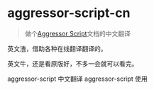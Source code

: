 # aggressor-script-cn
> 做个[Aggressor Script](https://www.cobaltstrike.com/aggressor-script/index.html)文档的中文翻译

英文渣，借助各种在线翻译翻译的。

英文牛，还是看原版好，不多一会就可以看完。

aggressor-script 中文翻译 aggressor-script 使用